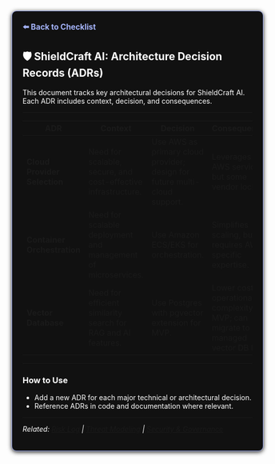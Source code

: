 <section style="border:1px solid #a5b4fc; border-radius:10px; margin:1.5em 0; box-shadow:0 2px 8px #222; padding:1.5em; background:#111; color:#fff;">
<div style="margin-bottom:1.5em;">
  <a href="./checklist.md" style="color:#a5b4fc; font-weight:bold; text-decoration:none; font-size:1.1em;">⬅️ Back to Checklist</a>
</div>

# 🛡️ ShieldCraft AI: Architecture Decision Records (ADRs)

This document tracks key architectural decisions for ShieldCraft AI. Each ADR includes context, decision, and consequences.

---

| ADR                     | Context                                              | Decision                                              | Consequences                                         |
|-------------------------|------------------------------------------------------|-------------------------------------------------------|------------------------------------------------------|
| **Cloud Provider Selection** | Need for scalable, secure, and cost-effective infrastructure. | Use AWS as primary cloud provider; design for future multi-cloud support. | Leverages AWS services, but some vendor lock-in.      |
| **Container Orchestration**  | Need for scalable deployment and management of microservices. | Use Amazon ECS/EKS for orchestration.                 | Simplifies scaling, but requires AWS-specific expertise. |
| **Vector Database**          | Need for efficient similarity search for RAG and AI features. | Use Postgres with pgvector extension for MVP.         | Lower cost and operational complexity for MVP; can migrate to managed vector DB later. |

---

### How to Use

- Add a new ADR for each major technical or architectural decision.
- Reference ADRs in code and documentation where relevant.

---

_Related: [Risk Log](./risk_log.md) | [Threat Modeling](./threat_modeling.md) | [Security & Governance](./security_governance.md)_
